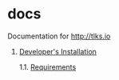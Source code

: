 # docs
Documentation for http://tlks.io

1. [Developer's Installation](devinstall.md)

    1.1. [Requirements](devinstall.md#requirements)
